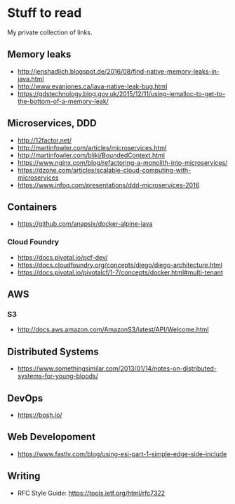 # Stuff to read

My private collection of links.

## Memory leaks

* http://jenshadlich.blogspot.de/2016/08/find-native-memory-leaks-in-java.html
* http://www.evanjones.ca/java-native-leak-bug.html
* https://gdstechnology.blog.gov.uk/2015/12/11/using-jemalloc-to-get-to-the-bottom-of-a-memory-leak/

## Microservices, DDD

* http://12factor.net/
* http://martinfowler.com/articles/microservices.html
* http://martinfowler.com/bliki/BoundedContext.html
* https://www.nginx.com/blog/refactoring-a-monolith-into-microservices/
* https://dzone.com/articles/scalable-cloud-computing-with-microservices
* https://www.infoq.com/presentations/ddd-microservices-2016

## Containers

* https://github.com/anapsix/docker-alpine-java

### Cloud Foundry

* https://docs.pivotal.io/pcf-dev/
* https://docs.cloudfoundry.org/concepts/diego/diego-architecture.html
* https://docs.pivotal.io/pivotalcf/1-7/concepts/docker.html#multi-tenant

## AWS
### S3

* http://docs.aws.amazon.com/AmazonS3/latest/API/Welcome.html

## Distributed Systems

* https://www.somethingsimilar.com/2013/01/14/notes-on-distributed-systems-for-young-bloods/

## DevOps

* https://bosh.io/

## Web Developoment

* https://www.fastly.com/blog/using-esi-part-1-simple-edge-side-include

## Writing

* RFC Style Guide: https://tools.ietf.org/html/rfc7322
